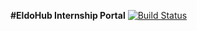 **#EldoHub Internship Portal**
[![Build Status](https://travis-ci.org/Eldohub/internship-portal-laravel.svg?branch=master)](https://travis-ci.org/Eldohub/internship-portal-laravel)

